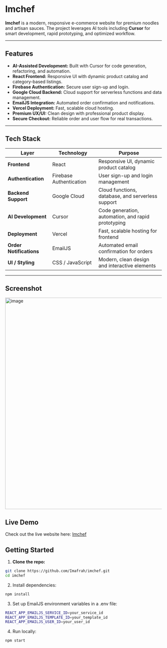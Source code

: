 # Imchef

**Imchef** is a modern, responsive e-commerce website for premium noodles and artisan sauces. The project leverages AI tools including **Cursor** for smart development, rapid prototyping, and optimized workflow.

---

## Features
- **AI-Assisted Development:** Built with Cursor for code generation, refactoring, and automation.  
- **React Frontend:** Responsive UI with dynamic product catalog and category-based listings.  
- **Firebase Authentication:** Secure user sign-up and login.  
- **Google Cloud Backend:** Cloud support for serverless functions and data management.  
- **EmailJS Integration:** Automated order confirmation and notifications.  
- **Vercel Deployment:** Fast, scalable cloud hosting.  
- **Premium UX/UI:** Clean design with professional product display.  
- **Secure Checkout:** Reliable order and user flow for real transactions.  

---

## Tech Stack

| Layer | Technology | Purpose |
|-------|------------|---------|
| **Frontend** | React | Responsive UI, dynamic product catalog |
| **Authentication** | Firebase Authentication | User sign-up and login management |
| **Backend Support** | Google Cloud | Cloud functions, database, and serverless support |
| **AI Development** | Cursor | Code generation, automation, and rapid prototyping |
| **Deployment** | Vercel | Fast, scalable hosting for frontend |
| **Order Notifications** | EmailJS | Automated email confirmation for orders |
| **UI / Styling** | CSS / JavaScript | Modern, clean design and interactive elements |

---
## Screenshot
<img width="1351" height="681" alt="image" src="https://github.com/user-attachments/assets/61aa677b-f91b-4ae0-a2c8-fbfdce076e4f" />


## Live Demo
Check out the live website here: [Imchef](https://imchef.vercel.app/)


## Getting Started

1. **Clone the repo:**
```bash
git clone https://github.com/Imafrah/imchef.git
cd imchef
```
2. Install dependencies:
```bash
npm install
```
3. Set up EmailJS environment variables in a .env file:
```bash
REACT_APP_EMAILJS_SERVICE_ID=your_service_id
REACT_APP_EMAILJS_TEMPLATE_ID=your_template_id
REACT_APP_EMAILJS_USER_ID=your_user_id
```
4. Run locally:
```bash
npm start
```

